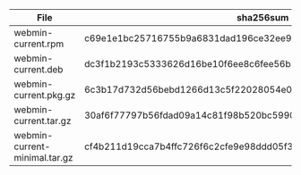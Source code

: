 | File                          | sha256sum                                                        |
| ----------------------------- | ---------------------------------------------------------------- |
| webmin-current.rpm            | c69e1e1bc25716755b9a6831dad196ce32ee99195392fe408952493d9f9a13d9 |
| webmin-current.deb            | dc3f1b2193c5333626d16be10f6ee8c6fee56b1e74e8a3e6ee341ce8e8cd1a60 |
| webmin-current.pkg.gz         | 6c3b17d732d56bebd1266d13c5f22028054e09c50f64dd78c8deb39ead24b5c9 |
| webmin-current.tar.gz         | 30af6f77797b56fdad09a14c81f98b520bc599069c2aa16c1717bbf470964c96 |
| webmin-current-minimal.tar.gz | cf4b211d19cca7b4ffc726f6c2cfe9e98ddd05f396b30873deb903088448e807 |